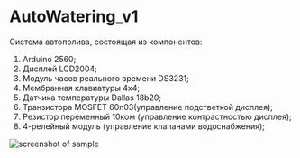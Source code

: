 ﻿# AutoWatering_v1
Система автополива, состоящая из компонентов: 
 1. Arduino 2560;
 2. Дисплей LCD2004;
 3. Модуль часов реального времени DS3231; 
 4. Мембранная клавиатуры 4х4;
 5. Датчика температуры Dallas 18b20;
 6. Транзистора MOSFET 60n03(управление подстветкой дисплея); 
 7. Резистор переменный 10ком (управление контрастностью дисплея);
 8. 4-релейный модуль (управление клапанами водоснабжения);

![screenshot of sample](https://raw.githubusercontent.com/wenom86/AutoWatering_v1/master/AutoWatering_v1.0_shem.jpg)
